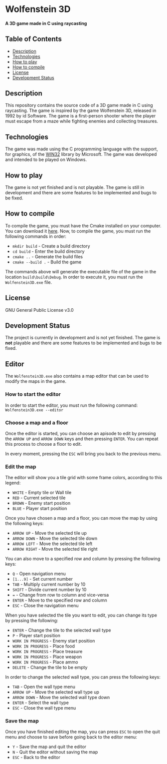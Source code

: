 Wolfenstein 3D
==================
#### A 3D game made in C using raycasting

## Table of Contents
- [Description](#description)
- [Technologies](#technologies)
- [How to play](#how-to-play)
- [How to compile](#how-to-compile)
- [License](#license)
- [Development Status](#development-status)

## Description
This repository contains the source code of a 3D game made in C using raycasting. The game is inspired by the game Wolfenstein 3D, released in 1992 by id Software. The game is a first-person shooter where the player must escape from a maze while fighting enemies and collecting treasures.

## Technologies
The game was made using the C programming language with the support, for graphics, of the [WIN32]() library by Microsoft. The game was developed and intended to be played on Windows.

## How to play
The game is not yet finished and is not playable. The game is still in development and there are some features to be implemented and bugs to be fixed.

## How to compile
To compile the game, you must have the Cmake installed on your computer. You can download it [here](https://cmake.org/download/). Now, to compile the game, you must run the following commands in order:

- `mkdir build` - Create a build directory
- `cd build` - Enter the build directory
- `cmake ..` - Generate the build files
- `cmake --build .` - Build the game

The commands above will generate the executable file of the game in the location `build\build\Debug`. In order to execute it, you must run the `Wolfenstein3D.exe` file.

## License
GNU General Public License v3.0

## Development Status
The project is currently in development and is not yet finished. The game is __not__ playable and there are some features to be implemented and bugs to be fixed.

## Editor
The ```Wolfenstein3D.exe``` also contains a map editor that can be used to modify the maps in the game.

### How to start the editor
In order to start the editor, you must run the following command: ```Wolfenstein3D.exe --editor```

### Choose a map and a floor
Once the editor is started, you can choose an apisode to edit by pressing the `ARROW UP` and `ARROW DOWN` keys and then pressing `ENTER`. 
You can repeat this process to choose a floor to edit.

In every moment, pressing the `ESC` will bring you back to the previous menu.

### Edit the map
The editor will show you a tile grid with some frame colors, according to this legend:

- `WHITE` - Empty tile or Wall tile
- `RED` - Current selected tile
- `BROWN` - Enemy start position
- `BLUE` - Player start position

Once you have chosen a map and a floor, you can move the map by using the following keys:

- `ARROW UP` - Move the selected tile up
- `ARROW DOWN` - Move the selected tile down
- `ARROW LEFT` - Move the selected tile left
- `ARROW RIGHT` - Move the selected tile right

You can also move to a specified row and column by pressing the following keys:

- `Q` - Open navigation menu
- `[1...9]` - Set current number
- `TAB` - Multiply current number by 10
- `SHIFT` - Divide current number by 10
- `=` - Change from row to column and vice-versa
- `ENTER` - Move to the specified row and column
- `ESC` - Close the navigation menu

When you have selected the tile you want to edit, you can change its type by pressing the following:

- `ENTER` - Change the tile to the selected wall type
- `P` - Player start position
- `WORK IN PROGRESS` - Enemy start position
- `WORK IN PROGRESS` - Place food
- `WORK IN PROGRESS` - Place treasure
- `WORK IN PROGRESS` - Place weapon
- `WORK IN PROGRESS` - Place ammo
- `DELETE` - Change the tile to be empty

In order to change the selected wall type, you can press the following keys:

- `TAB` - Open the wall type menu
- `ARROW UP` - Move the selected wall type up
- `ARROW DOWN` - Move the selected wall type down
- `ENTER` - Select the wall type
- `ESC` - Close the wall type menu

### Save the map
Once you have finished editing the map, you can press `ESC` to open the quit menu and choose to save before going back to the editor menu:

- `Y` - Save the map and quit the editor
- `N` - Quit the editor without saving the map
- `ESC` - Back to the editor
